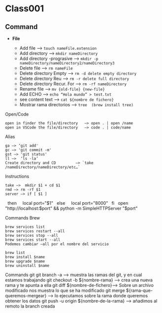 # Class001
## Command

- **File**

    - Add file 					    —> `touch nameFile.extension`
    - Add directory 				—> `mkdir nameDirectory`
    - Add directory -prograsive		—> `mkdir -p nameDirectory/nameDirectory2/nameDirectory3`
    - Delete file 					—> `rm nameFile`
    - Delete directory Empty		—> `rm -d delete empty directory`
    - Delete directory Reu 			—> `rm -r delete full directory`
    - Delete directory Recur. For	—> `rm -rf nameDirectory`
    - Rename file 					—> `mv {old-file} {new-file}`
    - Add ECHO						—> `echo “Hola mundo” > test.txt`
    - see content text				—> `cat ${nombre de fichero}`
    - Mostrar rama directorios		—> `tree  (brew install tree)`

Open/Code
	
	open in finder the file/directory 	—> open . | open /name 
	open in VSCode the file/directory	—> code . | code/name

Alias

	ga —> ‘git add'
	gc —> 'git commit -m'
	gst —> 'git status'
	ll —>  ‘ls -la’
    Create directory and CD			—> `take /nameDirectory/nameDirectory/etc…`

Instructions

	take —>  mkdir $1 + cd $1
	rmd —> rm -rf $1
	server —> if [ $1 ]
  then
    local port="$1"
  else
    local port="8000"
  fi
  open "http://localhost:$port" && python -m SimpleHTTPServer "$port"
	
Commands Brew

	brew services list
	brew services restart --all
	brew services stop --all
	brew services start --all
	Podemos cambiar —all por el nombre del servicio

	brew list
	brew install $name
	brew upgrade $name
	brew uninstall $name

Commands git
	git branch -a —> muestra las ramas del git, y en cual estamos trabajando
	git checkout -b ${nombre-rama} —> crea una nueva rama y te apunta a ella
	git diff  ${nombre-de-fichero}—> Sobre un archivo modificado nos muestra lo que se ha modificado
	git merge ${rama-que-queremos-mergear} —> lo ejecutamos sobre la rama donde queremos obtener los 	datos
	git push -u origin ${nombre-de-la-rama} —> añadimos al remoto la branch creada


